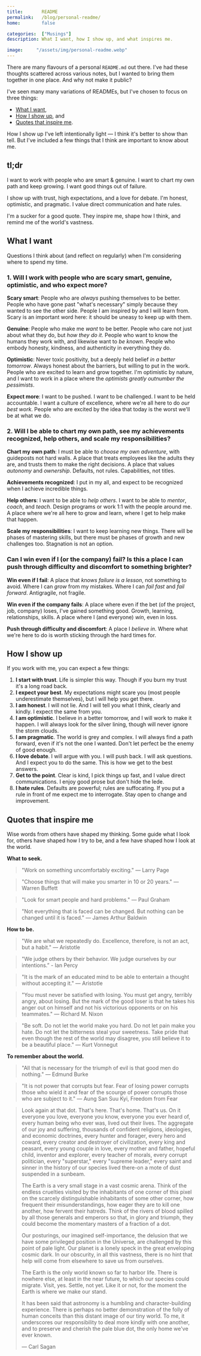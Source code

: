 ```yaml
---
title:       README
permalink:   /blog/personal-readme/
home:        false

categories:  ["Musings"]
description: What I want, how I show up, and what inspires me.

image:     "/assets/img/personal-readme.webp"
---
```


There are many flavours of a personal `README.md` out there. I've had these thoughts scattered across various notes, but I wanted to bring them together in one place. And why not make it public?

I've seen many many variations of READMEs, but I've chosen to focus on three things:
- [What I want](#what-i-want),
- [How I show up](#how-i-show-up), and
- [Quotes that inspire me](#quotes-that-inspire-me).

How I show up I've left intentionally light — I think it's better to show than tell. But I've included a few things that I think are important to know about me.

## tl;dr

I want to work with people who are smart & genuine. I want to chart my own path and keep growing. I want good things out of failure.

I show up with trust, high expectations, and a love for debate. I'm honest, optimistic, and pragmatic. I value direct communication and hate rules.

I'm a sucker for a good quote. They inspire me, shape how I think, and remind me of the world's vastness.

## What I want

Questions I think about (and reflect on regularly) when I'm considering where to spend my time.

### 1. Will I work with people who are scary smart, genuine, optimistic, and who expect more?

**Scary smart**: People who are _always_ pushing themselves to be better. People who have gone past "what's necessary" simply because they wanted to see the other side. People I am inspired by and I will learn from. Scary is an important word here: it should be uneasy to keep up with them.

**Genuine**: People who make me _want_ to be better. People who care not just about what they do, but _how they do it_. People who want to know the humans they work with, and likewise want to _be known_. People who embody honesty, kindness, and authenticity in everything they do.

**Optimistic**: Never toxic positivity, but a deeply held belief _in a better tomorrow_. Always honest about the barriers, but willing to put in the work. People who are excited to learn and grow together. I'm optimistic by nature, and I want to work in a place where the _optimists greatly outnumber the pessimists_.

**Expect more**: I want to be pushed. I want to be challenged. I want to be held accountable. I want a culture of excellence, where we're all here to do _our best work_. People who are excited by the idea that today is the worst we'll be at what we do.


### 2. Will I be able to chart my own path, see my achievements recognized, help others, and scale my responsibilities?

**Chart my own path**: I must be able to _choose my own adventure_, with guideposts not hard walls. A place that treats employees like the adults they are, and trusts them to make the right decisions. A place that values _autonomy_ and _ownership_. Defaults, not rules. Capabilities, not titles.

**Achievements recognized**: I put in my all, and expect to be recognized when I achieve incredible things.

**Help others**: I want to be able to _help others_. I want to be able to _mentor_, _coach_, and _teach_. Design programs or work 1:1 with the people around me. A place where we're all here to grow and learn, where I get to help make that happen.

**Scale my responsibilities**: I want to keep learning new things. There will be phases of mastering skills, but there must be phases of growth and new challenges too. Stagnation is not an option.

### Can I win even if I (or the company) fail? Is this a place I can push through difficulty and discomfort to something brighter?

**Win even if I fail**: A place that _knows failure is a lesson_, not something to avoid. Where I can _grow_ from my mistakes. Where I can _fail fast_ and _fail forward_. Antigragile, not fragile.

**Win even if the company fails**: A place where even if the bet (of the project, job, company) loses, I've gained something good. Growth, learning, relationships, skills. A place where I (and everyone) _win_, even in loss.

**Push through difficulty and discomfort**: A place I _believe in_. Where what we're here to do is worth sticking through the hard times for.

## How I show up

If you work with me, you can expect a few things:

1. **I start with trust**. Life is simpler this way. Though if you burn my trust it's a long road back.
2. **I expect your best**. My expectations might scare you (most people underestimate themselves), but I will help you get there.
3. **I am honest**. I will not lie. And I will tell you what I think, clearly and kindly. I expect the same from you.
4. **I am optimistic**. I believe in a better tomorrow, and I will work to make it happen. I will always look for the silver lining, though will never ignore the storm clouds.
5. **I am pragmatic**. The world is grey and complex. I will always find a path forward, even if it's not the one I wanted. Don't let perfect be the enemy of good enough.
6. **I love debate**. I will argue with you. I will push back. I will ask questions. And I expect you to do the same. This is how we get to the best answers.
7. **Get to the point**. Clear is kind, I pick things up fast, and I value direct communications. I enjoy good prose but don't hide the lede.
8. **I hate rules**. Defaults are powerful; rules are suffocating. If you put a rule in front of me expect me to interrogate. Stay open to change and improvement.

## Quotes that inspire me

Wise words from others have shaped my thinking. Some guide what I look for, others have shaped how I try to be, and a few have shaped how I look at the world.

**What to seek.**

> "Work on something uncomfortably exciting." — Larry Page

> "Choose things that will make you smarter in 10 or 20 years." — Warren Buffett

> "Look for smart people and hard problems." — Paul Graham

> "Not everything that is faced can be changed. But nothing can be changed until it is faced." — James Arthur Baldwin

**How to be.**

> "We are what we repeatedly do. Excellence, therefore, is not an act, but a habit." — Aristotle

> "We judge others by their behavior. We judge ourselves by our intentions.” - Ian Percy

> "It is the mark of an educated mind to be able to entertain a thought without accepting it." — Aristotle

> "You must never be satisfied with losing. You must get angry, terribly angry, about losing. But the mark of the good loser is that he takes his anger out on himself and not his victorious opponents or on his teammates." — Richard M. Nixon

> "Be soft. Do not let the world make you hard. Do not let pain make you hate. Do not let the bitterness steal your sweetness. Take pride that even though the rest of the world may disagree, you still believe it to be a beautiful place." — Kurt Vonnegut

**To remember about the world.**

> "All that is necessary for the triumph of evil is that good men do nothing." — Edmund Burke

> "It is not power that corrupts but fear. Fear of losing power corrupts those who wield it and fear of the scourge of power corrupts those who are subject to it." — Aung San Suu Kyi, Freedom from Fear

> Look again at that dot. That's here. That's home. That's us. On it everyone you love, everyone you know, everyone you ever heard of, every human being who ever was, lived out their lives. The aggregate of our joy and suffering, thousands of confident religions, ideologies, and economic doctrines, every hunter and forager, every hero and coward, every creator and destroyer of civilization, every king and peasant, every young couple in love, every mother and father, hopeful child, inventor and explorer, every teacher of morals, every corrupt politician, every "superstar," every "supreme leader," every saint and sinner in the history of our species lived there-on a mote of dust suspended in a sunbeam.
>
> The Earth is a very small stage in a vast cosmic arena. Think of the endless cruelties visited by the inhabitants of one corner of this pixel on the scarcely distinguishable inhabitants of some other corner, how frequent their misunderstandings, how eager they are to kill one another, how fervent their hatreds. Think of the rivers of blood spilled by all those generals and emperors so that, in glory and triumph, they could become the momentary masters of a fraction of a dot.
>
> Our posturings, our imagined self-importance, the delusion that we have some privileged position in the Universe, are challenged by this point of pale light. Our planet is a lonely speck in the great enveloping cosmic dark. In our obscurity, in all this vastness, there is no hint that help will come from elsewhere to save us from ourselves.
>
> The Earth is the only world known so far to harbor life. There is nowhere else, at least in the near future, to which our species could migrate. Visit, yes. Settle, not yet. Like it or not, for the moment the Earth is where we make our stand.
>
> It has been said that astronomy is a humbling and character-building experience. There is perhaps no better demonstration of the folly of human conceits than this distant image of our tiny world. To me, it underscores our responsibility to deal more kindly with one another, and to preserve and cherish the pale blue dot, the only home we've ever known.
>
> — Carl Sagan
